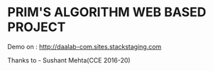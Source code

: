 # PRIM'S ALGORITHM WEB BASED PROJECT

Demo on : http://daalab-com.sites.stackstaging.com

Thanks to - Sushant Mehta(CCE 2016-20)

